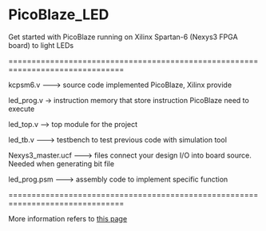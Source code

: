 # PicoBlaze_LED
Get started with PicoBlaze running on Xilinx Spartan-6 (Nexys3 FPGA board) to light LEDs

===============================================================================

kcpsm6.v ---> source code implemented PicoBlaze, Xilinx provide 

led_prog.v -> instruction memory that store instruction PicoBlaze need to execute

led_top.v --> top module for the project

led_tb.v ---> testbench to test previous code with simulation tool

Nexys3_master.ucf ---> files connect your design I/O into board source. Needed when generating bit file

led_prog.psm ---> assembly code to implement specific function

===============================================================================

More information refers to [this page](https://gao-yiheng.github.io/2019/06/08/Get_Started_With_PicoBlaze/)
